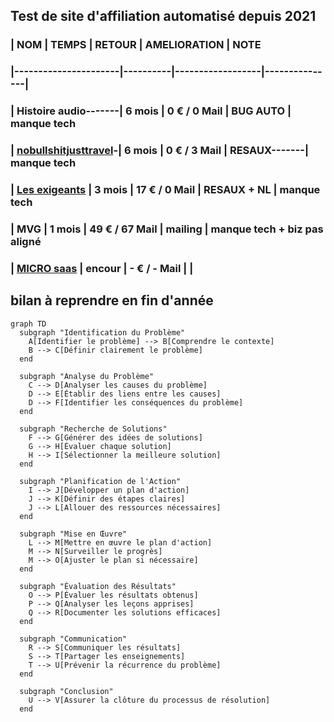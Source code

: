 ## Test de site d'affiliation automatisé depuis 2021


### | NOM                  | TEMPS    | RETOUR           | AMELIORATION  | NOTE   
### |----------------------|----------|------------------|---------------|
### | Histoire audio-------| 6 mois   | 0 €   / 0  Mail  | BUG AUTO      | manque tech
### | [nobullshitjusttravel](nobullshitjusttravel.com\index.html)-| 6 mois   | 0 €   / 3  Mail  | RESAUX-------| manque tech
### | [Les exigeants](les-exigeants\index.html)        | 3 mois   | 17 €  / 0  Mail  | RESAUX +  NL  | manque tech
### | MVG                  | 1 mois   | 49 €  / 67 Mail  | mailing       | manque tech + biz pas aligné
### | [MICRO saas](micro-saas\dist\index.html)           | encour   | - €  / - Mail    |               |





## bilan à reprendre en fin d'année
```mermaid
graph TD
  subgraph "Identification du Problème"
    A[Identifier le problème] --> B[Comprendre le contexte]
    B --> C[Définir clairement le problème]
  end

  subgraph "Analyse du Problème"
    C --> D[Analyser les causes du problème]
    D --> E[Établir des liens entre les causes]
    D --> F[Identifier les conséquences du problème]
  end

  subgraph "Recherche de Solutions"
    F --> G[Générer des idées de solutions]
    G --> H[Évaluer chaque solution]
    H --> I[Sélectionner la meilleure solution]
  end

  subgraph "Planification de l'Action"
    I --> J[Développer un plan d'action]
    J --> K[Définir des étapes claires]
    J --> L[Allouer des ressources nécessaires]
  end

  subgraph "Mise en Œuvre"
    L --> M[Mettre en œuvre le plan d'action]
    M --> N[Surveiller le progrès]
    M --> O[Ajuster le plan si nécessaire]
  end

  subgraph "Évaluation des Résultats"
    O --> P[Évaluer les résultats obtenus]
    P --> Q[Analyser les leçons apprises]
    Q --> R[Documenter les solutions efficaces]
  end

  subgraph "Communication"
    R --> S[Communiquer les résultats]
    S --> T[Partager les enseignements]
    T --> U[Prévenir la récurrence du problème]
  end

  subgraph "Conclusion"
    U --> V[Assurer la clôture du processus de résolution]
  end
```
